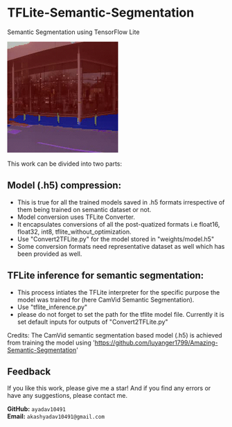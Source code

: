# TFLite-Semantic-Segmentation
 Semantic Segmentation using TensorFlow Lite

![alt-text-10](https://github.com/ayadav10491/TFLite-Semantic-Segmantation/blob/master/utils/camvid.gif)

This work can be divided into two parts:
 
## Model (.h5) compression: 
   + This is true for all the trained models saved in .h5 formats irrespective of them being trained on semantic dataset or not. 
   + Model conversion uses TFLite Converter.
   + It encapsulates conversions of all the post-quatized formats i.e float16, float32, int8, tflite_without_optimization.
   + Use "Convert2TFLite.py" for the model stored in "weights/model.h5"
   + Some conversion formats need representative dataset as well which has been provided as well.
   
                            
## TFLite inference for semantic segmentation: 
   +  This process intiates the TFLite interpreter for the specific purpose the model was trained for (here CamVid Semantic Segmentation). 
   +  Use "tflite_inference.py" 
   +  please do not forget to set the path for the tflite model file. Currently it is set default inputs for outputs of "Convert2TFLite.py"
   
   
Credits: The CamVid semantic segmentation based model (.h5) is achieved from training the model using 
         'https://github.com/luyanger1799/Amazing-Semantic-Segmentation'


## Feedback
If you like this work, please give me a star! And if you find
any errors or have any suggestions, please contact me.  

**GitHub:** `ayadav10491`\
**Email:** `akashyadav10491@gmail.com` 
